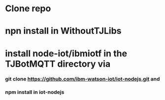 # Clone repo
# npn install in WithoutTJLibs
# install node-iot/ibmiotf in the TJBotMQTT directory via
### git clone https://github.com/ibm-watson-iot/iot-nodejs.git and
### npm install in iot-nodejs
